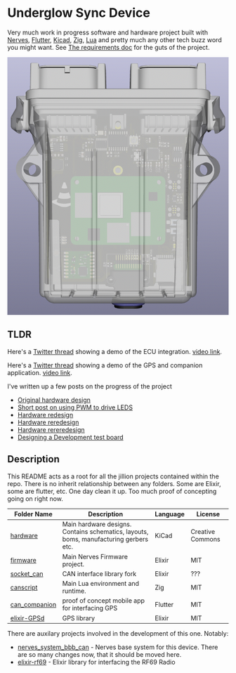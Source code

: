 # Underglow Sync Device

Very much work in progress software and hardware project built with [Nerves](https://www.nerves-project.org/), [Flutter](https://flutter.dev/), [Kicad](https://www.kicad.org/), [Zig](https://ziglang.org/), [Lua](https://www.lua.org) and pretty much any other tech buzz word you might want. See [The requirements doc](Requirements.md) for the guts of the project.

![render](/hardware/carrier/images/v2-RevA-PCB-Render-Front-Case.png)

## TLDR

Here's a [Twitter thread](https://twitter.com/pressy4pie/status/1504309482054029315) showing a demo of the ECU integration.
[video link](https://video.twimg.com/ext_tw_video/1504309386151301125/pu/vid/720x1280/zwIcUEVZBSSQAASE.mp4?tag=12).

Here's a [Twitter thread](https://twitter.com/pressy4pie/status/1506779115122139137) showing a demo of the GPS and companion application. [video link](https://video.twimg.com/ext_tw_video/1506778163891740673/pu/vid/720x1630/oxYdaMkSowD5uJmU.mp4?tag=12).

I've written up a few posts on the progress of the project

* [Original hardware design](https://cone.codes/posts/can-link/)
* [Short post on using PWM to drive LEDS](https://cone.codes/posts/nerves-pwm/)
* [Hardware redesign](https://cone.codes/posts/can-link-pt-2/)
* [Hardware reredesign](https://cone.codes/posts/can-link-pt-3/)
* [Hardware rereredesign](https://cone.codes/posts/can-link-pt-4/)
* [Designing a Development test board](https://cone.codes/posts/imx6-devboard/)

## Description

This README acts as a root for all the jillion projects contained within the repo. There is no inherit relationship between any folders. Some are Elixir, some are flutter, etc. One day clean it up. Too much proof of concepting going on right now.

| Folder Name | Description | Language | License |
| ------------| ----------- | -------- | ------- |
| [hardware](hardware/README.md) | Main hardware designs. Contains schematics, layouts, boms, manufacturing gerbers etc. | KiCad | Creative Commons |
| [firmware](firmware/README.md) | Main Nerves Firmware project. | Elixir | MIT |
| [socket_can](elixir-socket-can/README.md) | CAN interface library fork | Elixir | ??? |
| [canscript](canscript/README.md) | Main Lua environment and runtime. | Zig | MIT |
| [can_companion](can_companion/README.md) | proof of concept mobile app for interfacing GPS | Flutter | MIT |
| [elixir-GPSd](elixir-gpsd/README.md) | GPS library | Elixir | MIT |

There are auxilary projects involved in the development of this one. Notably:

* [nerves_system_bbb_can](https://github.com/connorrigby/nerves_system_bbb_can) - Nerves base system for this device. There are so many changes now, that it should be moved here.
* [elixir-rf69](https://github.com/connorrigby/elixir-rf69) - Elixir library for interfacing the RF69 Radio
